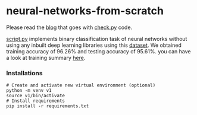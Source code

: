 # neural-networks-from-scratch


Please read the [blog](https://medium.com/@rangavamsi5/implementing-a-simple-artificial-neural-network-from-scratch-in-python-7e23ad55b994) that goes with [check.py](https://github.com/vamc-stash/neural-networks-from-scratch/blob/master/check.py) code.<br>

[script.py](https://github.com/vamc-stash/neural-networks-from-scratch/blob/master/script.py) implements binary classification task of neural networks without using any inbuilt deep learning libraries using this [dataset](https://scikit-learn.org/stable/modules/generated/sklearn.datasets.load_breast_cancer.html). We obtained training accuracy of 96.26%  and testing accuracy of 95.61%. you can have a look at training summary [here](https://github.com/vamc-stash/neural-networks-from-scratch/blob/master/train_screenshot.png).

### Installations
```
# Create and activate new virtual environment (optional)
python -m venv v1
source v1/bin/activate
# Install requirements
pip install -r requirements.txt
```

